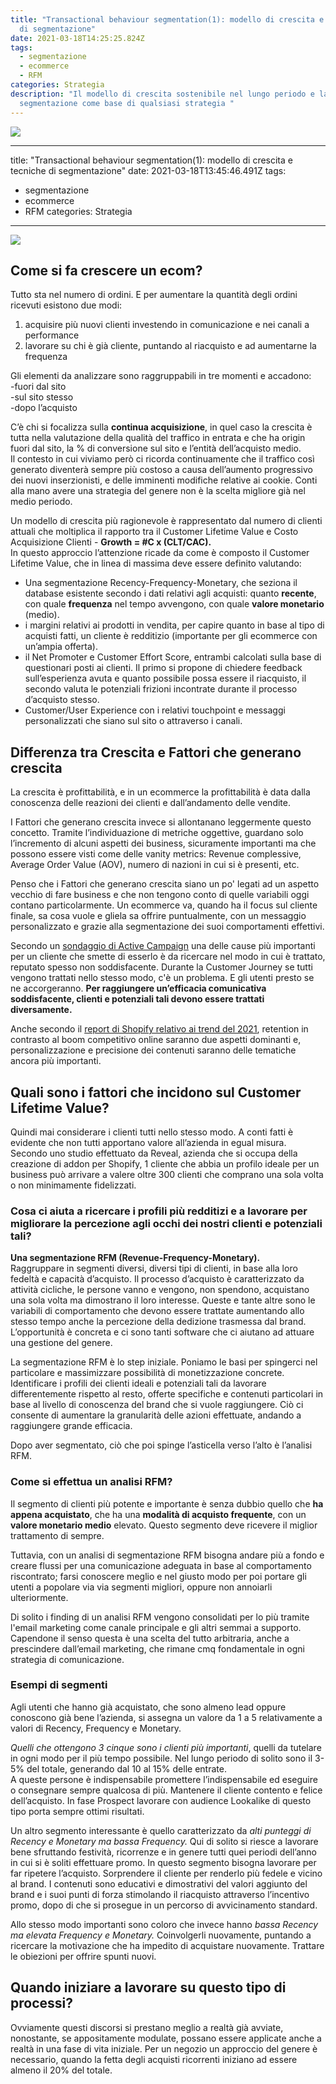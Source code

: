 ```yaml
---
title: "Transactional behaviour segmentation(1): modello di crescita e tecniche
  di segmentazione"
date: 2021-03-18T14:25:25.824Z
tags:
  - segmentazione
  - ecommerce
  - RFM
categories: Strategia
description: "Il modello di crescita sostenibile nel lungo periodo e la
  segmentazione come base di qualsiasi strategia "
---
```

![](/images/uploads/shutterstock_263091443-people-pie-wider-e1499788074769.jpeg)

- - -

title: "Transactional behaviour segmentation(1): modello di crescita e tecniche
  di segmentazione"
date: 2021-03-18T13:45:46.491Z
tags:

* segmentazione
* ecommerce
* RFM
  categories: Strategia

- - -

![](/images/uploads/shutterstock_263091443-people-pie-wider-e1499788074769.jpeg)

## Come si fa crescere un ecom?

Tutto sta nel numero di ordini. E per aumentare la quantità degli ordini ricevuti esistono due modi:

1. acquisire più nuovi clienti investendo in comunicazione e nei canali a performance
2. lavorare su chi è già cliente, puntando al riacquisto e ad aumentarne la frequenza

Gli elementi da analizzare sono raggruppabili in tre momenti e accadono:\
-fuori dal sito\
-sul sito stesso\
-dopo l’acquisto

C’è chi si focalizza sulla **continua acquisizione**, in quel caso la crescita è tutta nella valutazione della qualità del traffico in entrata e che ha origin fuori dal sito, la % di conversione sul sito e l’entità dell’acquisto medio. \
Il contesto in cui viviamo però ci ricorda continuamente che il traffico così generato diventerà sempre più costoso a causa dell’aumento progressivo dei nuovi inserzionisti, e delle imminenti modifiche relative ai cookie. Conti alla mano avere una strategia del genere non è la scelta migliore già nel medio periodo.

Un modello di crescita più ragionevole è rappresentato dal numero di clienti attuali che moltiplica il rapporto tra il Customer Lifetime Value e Costo Acquisizione Clienti - **Growth = #C x (CLT/CAC).**\
In questo approccio l’attenzione ricade da come è composto il Customer Lifetime Value, che in linea di massima deve essere definito valutando:

* Una segmentazione Recency-Frequency-Monetary, che seziona il database esistente secondo i dati relativi agli acquisti: quanto **recente**, con quale **frequenza** nel tempo avvengono, con quale **valore monetario** (medio).
* i margini relativi ai prodotti in vendita, per capire quanto in base al tipo di acquisti fatti, un cliente è redditizio (importante per gli ecommerce con un’ampia offerta).
* il Net Promoter e Customer Effort Score, entrambi calcolati sulla base di questionari posti ai clienti. Il primo si propone di chiedere feedback sull’esperienza avuta e quanto possibile possa essere il riacquisto, il secondo valuta le potenziali frizioni incontrate durante il processo d’acquisto stesso.
* Customer/User Experience con i relativi touchpoint e messaggi personalizzati che siano sul sito o attraverso i canali.

## Differenza tra Crescita e Fattori che generano crescita

La crescita è profittabilità, e in un ecommerce la profittabilità è data dalla conoscenza delle reazioni dei clienti e dall’andamento delle vendite. 

I Fattori che generano crescita invece si allontanano leggermente questo concetto. Tramite l’individuazione di metriche oggettive, guardano solo l’incremento di alcuni aspetti dei business, sicuramente importanti ma che possono essere visti come delle vanity metrics: Revenue complessive, Average Order Value (AOV), numero di nazioni in cui si è presenti, etc.

Penso che i Fattori che generano crescita siano un po' legati ad un aspetto vecchio di fare business e che non tengono conto di quelle variabili oggi contano particolarmente. Un ecommerce va, quando ha il focus sul cliente finale, sa cosa vuole e gliela sa offrire puntualmente, con un messaggio personalizzato e grazie alla segmentazione dei suoi comportamenti effettivi.  

Secondo un [sondaggio di Active Campaign](https://www.activecampaign.com/blog/why-customers-leave) una delle cause più importanti per un cliente che smette di esserlo è da ricercare nel modo in cui è trattato, reputato spesso non soddisfacente. Durante la Customer Journey se tutti vengono trattati nello stesso modo, c'è un problema. E gli utenti presto se ne accorgeranno. **Per raggiungere un’efficacia comunicativa soddisfacente, clienti e potenziali tali devono essere trattati diversamente.** 

Anche secondo il [report di Shopify relativo ai trend del 2021](https://www.shopify.com/enterprise/the-future-of-ecommerce), retention in contrasto al boom competitivo online saranno due aspetti dominanti e, personalizzazione e precisione dei contenuti saranno delle tematiche ancora più importanti.

## Quali sono i fattori che incidono sul Customer Lifetime Value?

Quindi mai considerare i clienti tutti nello stesso modo. A conti fatti è evidente che non tutti apportano valore all’azienda in egual misura. Secondo uno studio effettuato da Reveal, azienda che si occupa della creazione di addon per Shopify, 1 cliente che abbia un profilo ideale per un business può arrivare a valere oltre 300 clienti che comprano una sola volta o non minimamente fidelizzati.

### Cosa ci aiuta a ricercare i profili più redditizi e a lavorare per migliorare la percezione agli occhi dei nostri clienti e potenziali tali?

**Una segmentazione RFM (Revenue-Frequency-Monetary).** \
Raggruppare in segmenti diversi, diversi tipi di clienti, in base alla loro fedeltà e capacità d’acquisto. Il processo d’acquisto è caratterizzato da attività cicliche, le persone vanno e vengono, non spendono, acquistano una sola volta ma dimostrano il loro interesse. Queste e tante altre sono le variabili di comportamento che devono essere trattate aumentando allo stesso tempo anche la percezione della dedizione trasmessa dal brand. L’opportunità è concreta e ci sono tanti software che ci aiutano ad attuare una gestione del genere.

La segmentazione RFM è lo step iniziale. Poniamo le basi per spingerci nel particolare e massimizzare possibilità di monetizzazione concrete. Identificare i profili dei clienti ideali e potenziali tali da lavorare differentemente rispetto al resto, offerte specifiche e contenuti particolari in base al livello di conoscenza del brand che si vuole raggiungere. Ciò ci consente di aumentare la granularità delle azioni effettuate, andando a raggiungere grande efficacia.

Dopo aver segmentato, ciò che poi spinge l’asticella verso l’alto è l’analisi RFM.

### Come si effettua un analisi RFM?

Il segmento di clienti più potente e importante è senza dubbio quello che **ha appena acquistato**, che ha una **modalità di acquisto frequente**, con un **valore monetario medio** elevato. Questo segmento deve ricevere il miglior trattamento di sempre. 

Tuttavia, con un analisi di segmentazione RFM bisogna andare più a fondo e creare flussi per una comunicazione adeguata in base al comportamento riscontrato; farsi conoscere meglio e nel giusto modo per poi portare gli utenti a popolare via via segmenti migliori, oppure non annoiarli ulteriormente.

Di solito i finding di un analisi RFM vengono consolidati per lo più tramite l'email marketing come canale principale e gli altri semmai a supporto. Capendone il senso questa è una scelta del tutto arbitraria, anche a prescindere dall’email marketing, che rimane cmq fondamentale in ogni strategia di comunicazione. 

### Esempi di segmenti

Agli utenti che hanno già acquistato, che sono almeno lead oppure conoscono già bene l’azienda, si assegna un valore da 1 a 5 relativamente a valori di Recency, Frequency e Monetary. 

*Quelli che ottengono 3 cinque sono i clienti più importanti*, quelli da tutelare in ogni modo per il più tempo possibile. Nel lungo periodo di solito sono il 3-5% del totale, generando dal 10 al 15% delle entrate.\
A queste persone è indispensabile promettere l’indispensabile ed eseguire o consegnare sempre qualcosa di più. Mantenere il cliente contento e felice dell’acquisto. In fase Prospect lavorare con audience Lookalike di questo tipo porta sempre ottimi risultati.

Un altro segmento interessante è quello caratterizzato da *alti punteggi di Recency e Monetary ma bassa Frequency.* Qui di solito si riesce a lavorare bene sfruttando festività, ricorrenze e in genere tutti quei periodi dell’anno in cui si è soliti effettuare promo. In questo segmento bisogna lavorare per far ripetere l’acquisto. Sorprendere il cliente per renderlo più fedele e vicino al brand. I contenuti sono educativi e dimostrativi del valori aggiunto del brand e i suoi punti di forza stimolando il riacquisto attraverso l’incentivo promo, dopo di che si prosegue in un percorso di avvicinamento standard.

Allo stesso modo importanti sono coloro che invece hanno *bassa Recency ma elevata Frequency e Monetary.* Coinvolgerli nuovamente, puntando a ricercare la motivazione che ha impedito di acquistare nuovamente. Trattare le obiezioni per offrire spunti nuovi.

## Quando iniziare a lavorare su questo tipo di processi?

Ovviamente questi discorsi si prestano meglio a realtà già avviate, nonostante, se appositamente modulate, possano essere applicate anche a realtà in una fase di vita iniziale. Per un negozio un approccio del genere è necessario, quando la fetta degli acquisti ricorrenti iniziano ad essere almeno il 20% del totale.